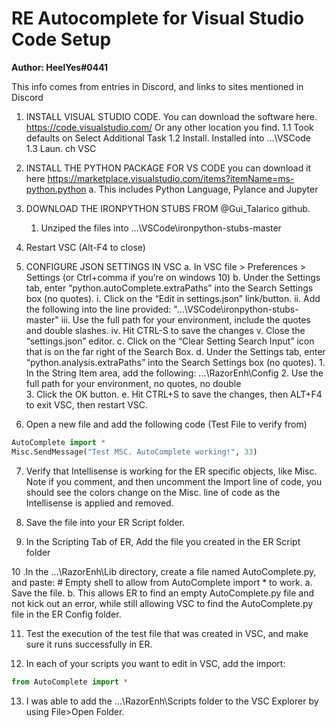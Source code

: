 # RE Autocomplete for Visual Studio Code Setup

**Author: HeelYes#0441**

This info comes from entries in Discord, and links to sites mentioned in Discord
1. INSTALL VISUAL STUDIO CODE.   You can download the software here.   
    https://code.visualstudio.com/  Or any other location you find.
        1.1 Took defaults on Select Additional Task
        1.2 Install.  Installed into …\VSCode\
        1.3 Laun.
         ch  VSC
  
2. INSTALL THE PYTHON PACKAGE FOR VS CODE you can download it here
    https://marketplace.visualstudio.com/items?itemName=ms-python.python
    a. This includes Python Language, Pylance and Jupyter

3. DOWNLOAD THE IRONPYTHON STUBS FROM @Gui_Talarico github.  
    1. Unziped the files into …\VSCode\ironpython-stubs-master

4. Restart VSC (Alt-F4 to close)

5. CONFIGURE JSON SETTINGS IN VSC
    a. In VSC  file > Preferences > Settings (or Ctrl+comma if you’re on windows 10)
    b. Under the Settings tab, enter “python.autoComplete.extraPaths” into the Search Settings box (no quotes).
        i.    Click on the “Edit in settings.json” link/button.
        ii.    Add the following into the line provided:  "…\\VSCode\\ironpython-stubs-master"
        iii.    Use the full path for your environment, include the quotes and double slashes.
        iv.    Hit CTRL-S to save the changes
        v.    Close the “settings.json” editor.
    c.    Click on the “Clear Setting Search Input” icon that is on the far right of the Search Box.
    d.    Under the Settings tab, enter “python.analysis.extraPaths” into the Search Settings box (no quotes).
        1. In the String Item area, add the following: ...\RazorEnh\Config 
        2. Use the full path for your environment, no quotes, no double \
        3. Click the OK button.
    e. Hit CTRL+S to save the changes, then ALT+F4 to exit VSC, then restart VSC.

6. Open a new file and add the following code (Test File to verify from)
```py
AutoComplete import *
Misc.SendMessage("Test MSC. AutoComplete working!", 33)
```

7. Verify that Intellisense is working for the ER specific objects, like Misc.  Note if you comment, and then uncomment         the Import line of code, you should see the colors change on the Misc. line of code as the Intellisense is applied and         removed.

8. Save the file into your ER Script folder.

9. In the Scripting Tab of ER, Add the file you created in the ER Script folder

10 .In the …\RazorEnh\Lib directory, create a file named AutoComplete.py, and paste: 
    # Empty shell to allow from AutoComplete import * to work.
    a.    Save the file.
    b.    This allows ER to find an empty AutoComplete.py file and not kick out an error, while still allowing VSC to             find the AutoComplete.py file in the ER Config folder.

11. Test the execution of the test file that was created in VSC, and make sure it runs successfully in ER.

12. In each of your scripts you want to edit in VSC, add the import:
```py
from AutoComplete import *
```

13. I was able to add the …\RazorEnh\Scripts folder to the VSC Explorer by using File>Open Folder.

